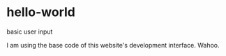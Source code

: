 hello-world
===========

basic user input

I am using the base code of this website's development interface.
Wahoo.
